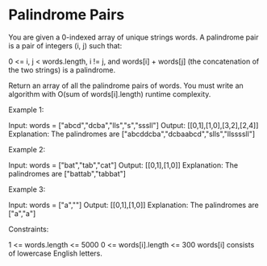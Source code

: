 # Palindrome Pairs

You are given a 0-indexed array of unique strings words.
A palindrome pair is a pair of integers (i, j) such that:

0 <= i, j < words.length,
i != j, and
words[i] + words[j] (the concatenation of the two strings) is a palindrome.

Return an array of all the palindrome pairs of words.
You must write an algorithm with O(sum of words[i].length) runtime complexity.

Example 1:

Input: words = ["abcd","dcba","lls","s","sssll"]
Output: [[0,1],[1,0],[3,2],[2,4]]
Explanation: The palindromes are ["abcddcba","dcbaabcd","slls","llssssll"]

Example 2:

Input: words = ["bat","tab","cat"]
Output: [[0,1],[1,0]]
Explanation: The palindromes are ["battab","tabbat"]

Example 3:

Input: words = ["a",""]
Output: [[0,1],[1,0]]
Explanation: The palindromes are ["a","a"]

Constraints:

1 <= words.length <= 5000
0 <= words[i].length <= 300
words[i] consists of lowercase English letters.
